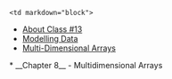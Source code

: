 	<td markdown="block">
* [About Class #13](slides/13/meta.html)
* [Modelling Data](slides/13/modelling-data.html)
* [Multi-Dimensional Arrays](slides/13/nested-arrays.html)
</td>
	<td markdown="block">
* __Chapter 8__ - Multidimensional Arrays
</td>
	<td markdown="block">
<!--
* [](assignments/.html)
-->
</td>
